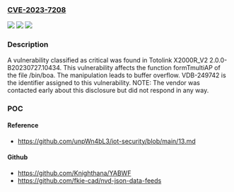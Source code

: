 ### [CVE-2023-7208](https://cve.mitre.org/cgi-bin/cvename.cgi?name=CVE-2023-7208)
![](https://img.shields.io/static/v1?label=Product&message=X2000R_V2&color=blue)
![](https://img.shields.io/static/v1?label=Version&message=%3D%202.0.0-B20230727.10434%20&color=brighgreen)
![](https://img.shields.io/static/v1?label=Vulnerability&message=CWE-120%20Buffer%20Overflow&color=brighgreen)

### Description

A vulnerability classified as critical was found in Totolink X2000R_V2 2.0.0-B20230727.10434. This vulnerability affects the function formTmultiAP of the file /bin/boa. The manipulation leads to buffer overflow. VDB-249742 is the identifier assigned to this vulnerability. NOTE: The vendor was contacted early about this disclosure but did not respond in any way.

### POC

#### Reference
- https://github.com/unpWn4bL3/iot-security/blob/main/13.md

#### Github
- https://github.com/Knighthana/YABWF
- https://github.com/fkie-cad/nvd-json-data-feeds

